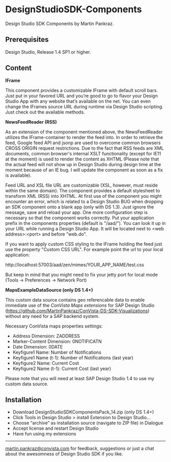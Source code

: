 DesignStudioSDK-Components
==========================

Design Studio SDK Components by Martin Pankraz.

Prerequisites
--------------------------
Design Studio, Release 1.4 SP1 or higher.

Content
--------------------------

<b>IFrame</b>

This component provides a customizable IFrame with default scroll bars. Just put in your favored URL and you’re good to go to flavor your Design Studio App with any website that’s available on the net. You can even change the IFrames source URL during runtime via Design Studio scripting. Just check out the available methods.

<b>NewsFeedReader (RSS)</b>

As an extension of the component mentioned above, the NewsFeedReader utilizes the IFrame-container to render the feed into. In order to retrieve the feed, Google feed API and jsonp are used to overcome common browsers CROSS ORIGIN request restrictions. Due to the fact that RSS feeds are XML documents, common browser's internal XSLT functionality (except for IE11 at the moment) is used to render the content as XHTML (Please note that the actual feed will not show up in Design Studio during design time at the moment because of an IE bug. I will update the component as soon as a fix is available).

Feed URL and XSL file URL are customizable (XSL, however, must reside within the same domain). The component provides a default stylesheet to transform XML (RSS) into XHTML. At first use of the component you might encounter an error, which is related to a Design Studio BUG when dropping an SDK component onto a blank app (only with DS 1.3). Just ignore the message, save and reload your app. One more configuration step is necessary so that the component works correctly. Put your application prefix in the components properties (default is "/aad/"). You can look it up in your URL while running a Design Studio App. It will be located next to \<web address\>:\<port\> and before "web.do".

If you want to apply custom CSS styling to the IFrame holding the feed just use the property "Custom CSS URL". For example point the url to your local application:

http://localhost:57003/aad/zen/mimes/YOUR_APP_NAME/test.css

But keep in mind that you might need to fix your jetty port for local mode (Tools -> Preferences -> Network Port)

<b>MapsExampleDataSource (only DS 1.4+)</b>

This custom data source contains geo referencable data to enable immediate use of the <i>ConVista Maps extensions</i> for SAP Design Studio (https://github.com/MartinPankraz/ConVista-DS-SDK-Visualizations) without any need for a SAP backend system.

Necessary ConVista maps properties settings:

- Address Dimension: ZADDRESS
- Marker-Content Dimension: 0NOTIFICATN
- Date Dimension: 0DATE
- Keyfigure1 Name: Number of Notifications
- Keyfigure1 Name (t-1): Number of Notifications (last year)
- Keyfigure2 Name: Current Cost
- Keyfigure2 Name (t-1): Current Cost (last year)

Please note that you will need at least SAP Design Studio 1.4 to use my custom data source.

Installation
------------
- Download DesignStudioSDKComponentsPack_14.zip (only DS 1.4+)
- Click Tools in Design Studio > install Extension to Design Studio…
- Choose “archive” as installation source (navigate to ZIP file) in Dialogue
- Accept license and restart Design Studio
- Have fun using my extensions

___________________________________________________________________________________________
martin.pankraz@convista.com for feedback, suggestions or just a chat about the awesomness of Design Studio SDK if you like.
